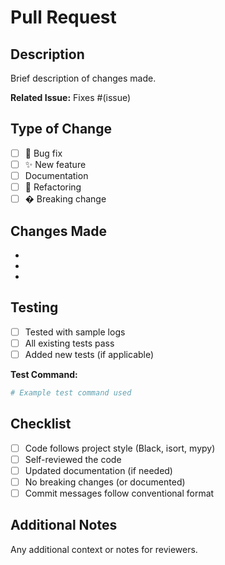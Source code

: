 # Pull Request

## Description
Brief description of changes made.

**Related Issue:** Fixes #(issue)

## Type of Change
- [ ] 🐛 Bug fix
- [ ] ✨ New feature
- [ ]  Documentation
- [ ] 🔧 Refactoring
- [ ] � Breaking change

## Changes Made
- 
- 
- 

## Testing
- [ ] Tested with sample logs
- [ ] All existing tests pass
- [ ] Added new tests (if applicable)

**Test Command:**
```bash
# Example test command used
```

## Checklist
- [ ] Code follows project style (Black, isort, mypy)
- [ ] Self-reviewed the code
- [ ] Updated documentation (if needed)
- [ ] No breaking changes (or documented)
- [ ] Commit messages follow conventional format

## Additional Notes
Any additional context or notes for reviewers.